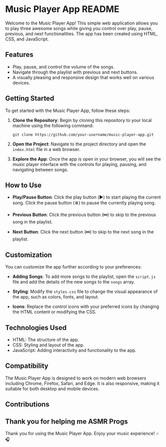 # Music Player App README

Welcome to the Music Player App! This simple web application allows you to play three awesome songs while giving you control over play, pause, previous, and next functionalities. The app has been created using HTML, CSS, and JavaScript.

## Features

- Play, pause, and control the volume of the songs.
- Navigate through the playlist with previous and next buttons.
- A visually pleasing and responsive design that works well on various devices.

## Getting Started

To get started with the Music Player App, follow these steps:

1. **Clone the Repository**: Begin by cloning this repository to your local machine using the following command:

   ```
   git clone https://github.com/your-username/music-player-app.git
   ```

2. **Open the Project**: Navigate to the project directory and open the `index.html` file in a web browser.

3. **Explore the App**: Once the app is open in your browser, you will see the music player interface with the controls for playing, pausing, and navigating between songs.

## How to Use

- **Play/Pause Button**: Click the play button (▶️) to start playing the current song. Click the pause button (⏸️) to pause the currently playing song.

- **Previous Button**: Click the previous button (⏮️) to skip to the previous song in the playlist.

- **Next Button**: Click the next button (⏭️) to skip to the next song in the playlist.

## Customization

You can customize the app further according to your preferences:

- **Adding Songs**: To add more songs to the playlist, open the `script.js` file and add the details of the new songs to the `songs` array.

- **Styling**: Modify the `styles.css` file to change the visual appearance of the app, such as colors, fonts, and layout.

- **Icons**: Replace the control icons with your preferred icons by changing the HTML content or modifying the CSS.

## Technologies Used

- HTML: The structure of the app.
- CSS: Styling and layout of the app.
- JavaScript: Adding interactivity and functionality to the app.

## Compatibility

The Music Player App is designed to work on modern web browsers including Chrome, Firefox, Safari, and Edge. It is also responsive, making it suitable for both desktop and mobile devices.

## Contributions 

Thank you for helping me ASMR Progs
---

Thank you for using the Music Player App. Enjoy your music experience! 🎶🎧
